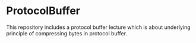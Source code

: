 # ProtocolBuffer

This repository includes a protocol buffer lecture which is about underlying principle of compressing bytes in protocol buffer.
